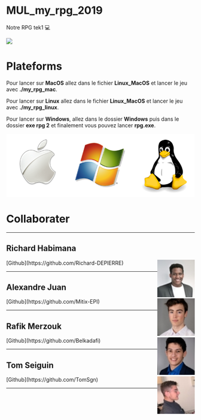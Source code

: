 # MUL_my_rpg_2019
Notre RPG tek1 :computer:

![](images/main.gif)

# Plateforms

Pour lancer sur **MacOS** allez dans le fichier **Linux_MacOS** et lancer le jeu avec **./my_rpg_mac**.

Pour lancer sur **Linux** allez dans le fichier **Linux_MacOS** et lancer le jeu avec **./my_rpg_linux**.

Pour lancer sur **Windows**, allez dans le dossier **Windows** puis dans le dossier **exe rpg 2** et finalement vous pouvez lancer **rpg.exe**.

![](images/windows-mac-os-linux.png)

# Collaborater

---

## Richard Habimana
<img align="right" width="100" height="100" src="images/rich.jpeg">
[Github](https://github.com/Richard-DEPIERRE)

---

## Alexandre Juan
<img align="right" width="100" height="100" src="images/juan.jpeg">
[Github](https://github.com/Mitix-EPI)

---

## Rafik Merzouk
<img align="right" width="100" height="100" src="images/rafik.jpeg">
[Github](https://github.com/Belkadafi)

---

## Tom Seiguin
<img align="right" width="100" height="100" src="images/tom.jpeg">
[Github](https://github.com/TomSgn)

---
